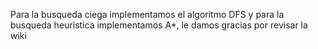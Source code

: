 Para la busqueda ciega implementamos el algoritmo DFS y para la busqueda heuristica implementamos A*, le damos gracias por revisar la wiki
